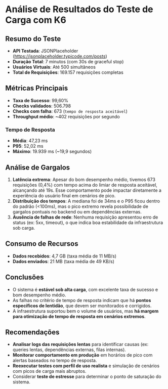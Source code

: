 # Análise de Resultados do Teste de Carga com K6

## Resumo do Teste

* **API Testada**: JSONPlaceholder (https://jsonplaceholder.typicode.com/posts)
* **Duração Total**: 7 minutos (com 30s de graceful stop)
* **Usuários Virtuais**: Até 500 simultâneos
* **Total de Requisições**: 169.157 requisições completas

## Métricas Principais

* **Taxa de Sucesso**: 99,60%
* **Checks validados**: 506.798
* **Checks com falha**: 673 (`tempo de resposta aceitável`)
* **Throughput médio**: \~402 requisições por segundo

### Tempo de Resposta

* **Média**: 47,23 ms
* **P95**: 52,02 ms
* **Máximo**: 19.939 ms (\~19,9 segundos)

## Análise de Gargalos

1. **Latência extrema**: Apesar do bom desempenho médio, tivemos 673 requisições (0,4%) com tempo acima do limiar de resposta aceitável, alcançando até 19s. Esse comportamento pode impactar diretamente a experiência do usuário final em cenários de pico.
2. **Distribuição dos tempos**: A mediana foi de 34ms e o P95 ficou dentro do padrão (<100ms), mas o pico extremo revela possibilidade de gargalos pontuais no backend ou em dependências externas.
3. **Ausência de falhas de rede**: Nenhuma requisição apresentou erro de status (ex: 5xx, timeout), o que indica boa estabilidade da infraestrutura sob carga.

## Consumo de Recursos

* **Dados recebidos**: 4,7 GB (taxa média de 11 MB/s)
* **Dados enviados**: 21 MB (taxa média de 49 KB/s)

## Conclusões

* O sistema é **estável sob alta carga**, com excelente taxa de sucesso e bom desempenho médio.
* As falhas no critério de tempo de resposta indicam que há **pontos específicos de lentidão**, que devem ser monitorados e corrigidos.
* A infraestrutura suportou bem o volume de usuários, mas **há margem para otimização de tempo de resposta em cenários extremos**.

## Recomendações

* **Analisar logs das requisições lentas** para identificar causas (ex: queries lentas, dependências externas, filas internas).
* **Monitorar comportamento em produção** em horários de pico com alertas baseados no tempo de resposta.
* **Reexecutar testes com perfil de uso realista** e simulação de cenários com picos de carga mais abruptos.
* Considerar **teste de estresse** para determinar o ponto de saturação do sistema.
